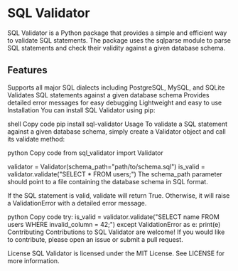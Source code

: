 # SQL Validator
SQL Validator is a Python package that provides a simple and efficient way to validate SQL statements. The package uses the sqlparse module to parse SQL statements and check their validity against a given database schema.

## Features
Supports all major SQL dialects including PostgreSQL, MySQL, and SQLite
Validates SQL statements against a given database schema
Provides detailed error messages for easy debugging
Lightweight and easy to use
Installation
You can install SQL Validator using pip:

shell
Copy code
pip install sql-validator
Usage
To validate a SQL statement against a given database schema, simply create a Validator object and call its validate method:

python
Copy code
from sql_validator import Validator

validator = Validator(schema_path="path/to/schema.sql")
is_valid = validator.validate("SELECT * FROM users;")
The schema_path parameter should point to a file containing the database schema in SQL format.

If the SQL statement is valid, validate will return True. Otherwise, it will raise a ValidationError with a detailed error message.

python
Copy code
try:
    is_valid = validator.validate("SELECT name FROM users WHERE invalid_column = 42;")
except ValidationError as e:
    print(e)
Contributing
Contributions to SQL Validator are welcome! If you would like to contribute, please open an issue or submit a pull request.

License
SQL Validator is licensed under the MIT License. See LICENSE for more information.
